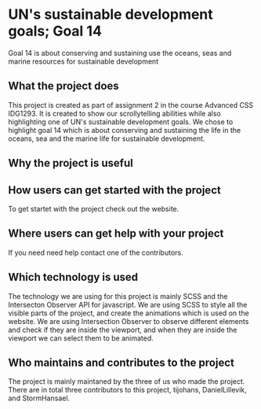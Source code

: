 # UN's sustainable development goals; Goal 14

Goal 14 is about conserving and sustaining use the oceans, seas and marine resources for sustainable development

## What the project does

This project is created as part of assignment 2 in the course Advanced CSS IDG1293. It is created to show our scrollytelling abilities while also highlighting one of UN's sustainable development goals. We chose to highlight goal 14 which is about conserving and sustaining the life in the oceans, sea and the marine life for sustainable development.

## Why the project is useful

## How users can get started with the project
To get startet with the project check out the website.

## Where users can get help with your project
If you need need help contact one of the contributors.

## Which technology is used

The technology we are using for this project is mainly SCSS and the Intersecton Observer API for javascript. We are using SCSS to style all the visible parts of the project, and create the animations which is used on the website. We are using Intersection Observer to observe different elements and check if they are inside the viewport, and when they are inside the viewport we can select them to be animated.

## Who maintains and contributes to the project

The project is mainly maintaned by the three of us who made the project. There are in total three contributors to this project, tijohans, DanielLillevik, and StormHansael.